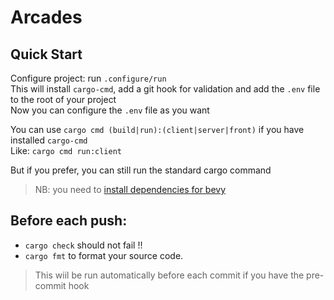 # Arcades

## Quick Start

Configure project: run `.configure/run`  
This will install `cargo-cmd`, add a git hook for validation and add the `.env` file to the root of your project  
Now you can configure the `.env` file as you want

You can use `cargo cmd (build|run):(client|server|front)` if you have installed `cargo-cmd`  
Like: `cargo cmd run:client`

But if you prefer, you can still run the standard cargo command

> NB: you need to [install dependencies for bevy](https://bevyengine.org/learn/book/getting-started/setup/)

## Before each push:

- `cargo check` should not fail !!
- `cargo fmt` to format your source code.

> This wiil be run automatically before each commit if you have the pre-commit hook